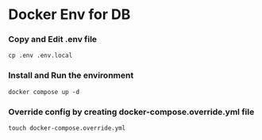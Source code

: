 Docker Env for DB
=================

### Copy and Edit .env file

    cp .env .env.local

### Install and Run the environment

    docker compose up -d

### Override config by creating docker-compose.override.yml file

    touch docker-compose.override.yml
